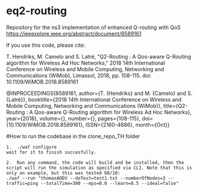 # eq2-routing
Repository for the ns3 implementation of enhanced Q-routing with QoS https://ieeexplore.ieee.org/abstract/document/8589161

If you use this code, please cite:

T. Hendriks, M. Camelo and S. Latré, "Q2-Routing : A Qos-aware Q-Routing algorithm for Wireless Ad Hoc Networks," 2018 14th International Conference on Wireless and Mobile Computing, Networking and Communications (WiMob), Limassol, 2018, pp. 108-115.
doi: 10.1109/WiMOB.2018.8589161

@INPROCEEDINGS{8589161,
author={T. {Hendriks} and M. {Camelo} and S. {Latré}},
booktitle={2018 14th International Conference on Wireless and Mobile Computing, Networking and Communications (WiMob)},
title={Q2-Routing : A Qos-aware Q-Routing algorithm for Wireless Ad Hoc Networks},
year={2018},
volume={},
number={},
pages={108-115},
doi={10.1109/WiMOB.2018.8589161},
ISSN={2160-4886},
month={Oct}}

#How to run the codebase in the clone_repo_TH folder

	1.	./waf configure 
	wait for it to finish succesfully.

	2.	Run any command, the code will build and be installed, then the script will run the simulation as specified via CLI. Note that this is only an example, but this was tested 08/10:
	./waf --run "thomasAODV --doTest=test1.txt --numberOfNodes=3 --traffic=ping --totalTime=300 --eps=0.0 --learn=0.5 --ideal=false"



